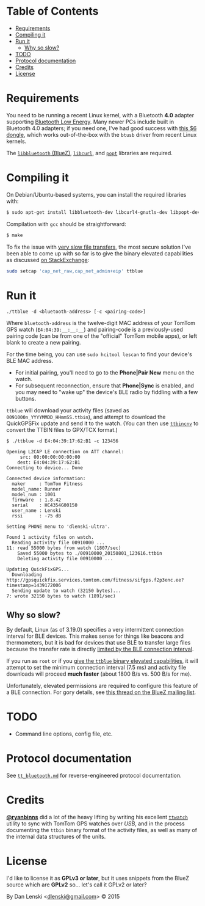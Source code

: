 Table of Contents
=================

  * [Requirements](#requirements)
  * [Compiling it](#compiling-it)
  * [Run it](#run-it)
    * [Why so slow?](#why-so-slow)
  * [TODO](#todo)
  * [Protocol documentation](#protocol-documentation)
  * [Credits](#credits)
  * [License](#license)

# Requirements

You need to be running a recent Linux kernel, with a Bluetooth **4.0** adapter
supporting [Bluetooth Low Energy](http://en.wikipedia.org/wiki/Bluetooth_low_energy).
Many newer PCs include built in Bluetooth 4.0 adapters; if you need one, I've had
good success with [this $6
dongle](http://www.amazon.com/ORICO-BTA-403-Bluetooth-Adapter-Windows/dp/B00ESBCT56),
which works out-of-the-box with the `btusb` driver from recent Linux
kernels.

The [`libbluetooth` (BlueZ)](http://www.bluez.org/),
[`libcurl`](http://curl.haxx.se/libcurl), and
[`popt`](http://directory.fsf.org/wiki/Popt) libraries are required.

# Compiling it

On Debian/Ubuntu-based systems, you can install the required libraries
with:

```bash
$ sudo apt-get install libbluetooth-dev libcurl4-gnutls-dev libpopt-dev
```

Compilation with `gcc` should be straightforward:

```bash
$ make
```

To fix the issue with [very slow file transfers](#why-so-slow), the
most secure solution I've been able to come up with so far is to give the binary elevated capabilities as discussed [on StackExchange](http://unix.stackexchange.com/a/182559/58453):

```bash
sudo setcap 'cap_net_raw,cap_net_admin+eip' ttblue
```

# Run it

```
./ttblue -d <bluetooth-address> [-c <pairing-code>]
```

Where `bluetooth-address` is the twelve-digit MAC address of your
TomTom GPS watch (`E4:04:39:__:__:__`) and pairing-code is a
previously-used pairing code (can be from one of the "official" TomTom
mobile apps), or left blank to create a new pairing.

For the time being, you can use `sudo hcitool lescan` to find your
device's BLE MAC address.

* For initial pairing, you'll need to go to the **Phone|Pair New**
  menu on the watch.
* For subsequent reconnection, ensure that **Phone|Sync** is enabled,
  and you may need to "wake up" the device's BLE radio by fiddling
  with a few buttons.

`ttblue` will download your activity files (saved as
`0091000n_YYYYMMDD_HHmmSS.ttbin`), and attempt to download the
QuickGPSFix update and send it to the watch. (You can then use
[`ttbincnv`](https://github.com/ryanbinns/ttwatch/tree/master/ttbincnv)
to convert the TTBIN files to GPX/TCX format.)

```none
$ ./ttblue -d E4:04:39:17:62:B1 -c 123456

Opening L2CAP LE connection on ATT channel:
	 src: 00:00:00:00:00:00
	dest: E4:04:39:17:62:B1
Connecting to device... Done

Connected device information:
  maker     : TomTom Fitness
  model_name: Runner
  model_num : 1001
  firmware  : 1.8.42
  serial    : HC4354G00150
  user_name : Lenski
  rssi      : -75 dB

Setting PHONE menu to 'dlenski-ultra'.

Found 1 activity files on watch.
  Reading activity file 00910000 ...
11: read 55000 bytes from watch (1807/sec)
    Saved 55000 bytes to ./00910000_20150801_123616.ttbin
    Deleting activity file 00910000 ...

Updating QuickFixGPS...
  Downloading http://gpsquickfix.services.tomtom.com/fitness/sifgps.f2p3enc.ee?timestamp=1439172006
  Sending update to watch (32150 bytes)...
7: wrote 32150 bytes to watch (1891/sec)
```

## Why so slow?

By default, Linux (as of 3.19.0) specifies a very intermittent connection interval for BLE devices. This makes sense for things like beacons and thermometers, but it is bad for devices that use BLE to transfer large files because the transfer rate is directly [limited by the BLE connection interval](https://www.safaribooksonline.com/library/view/getting-started-with/9781491900550/ch01.html#_data_throughput).
 
If you run as `root` or if you
[give the `ttblue` binary elevated capabilities](http://unix.stackexchange.com/a/182559/58453), it will attempt to set the minimum connection interval (7.5&nbsp;ms) and activity file downloads will proceed **much faster** (about 1800&nbsp;B/s
vs. 500&nbsp;B/s for me).

Unfortunately, elevated permissions are required to configure this feature of a BLE connection. For gory details, see [this thread on the BlueZ mailing list](http://thread.gmane.org/gmane.linux.bluez.kernel/63778).

# TODO

* Command line options, config file, etc.

# Protocol documentation

See [`tt_bluetooth.md`](tt_bluetooth.md) for reverse-engineered protocol documentation.

# Credits

[**@ryanbinns**](http://github.com/ryanbinns) did a lot of the heavy
lifting by writing his excellent
[`ttwatch`](http://github.com/ryanbinns/ttwatch) utility to sync with
TomTom GPS watches over *USB*, and in the process documenting the
`ttbin` binary format of the activity files, as well as many of the
internal data structures of the units.

# License

I'd like to license it as **GPLv3 or later**, but it uses snippets from the BlueZ source which are **GPLv2** so... let's call it GPLv2 or later?

By Dan Lenski &lt;<dlenski@gmail.com>&gt; &copy; 2015
